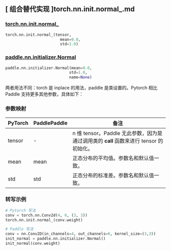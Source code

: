 ## [ 组合替代实现 ]torch.nn.init.normal_.md

### [torch.nn.init.normal_](https://pytorch.org/docs/stable/nn.init.html?highlight=normal_#torch.nn.init.normal_)

```python
torch.nn.init.normal_(tensor,
                        mean=0.0,
                        std=1.0)
```

### [paddle.nn.initializer.Normal](https://www.paddlepaddle.org.cn/documentation/docs/zh/develop/api/paddle/nn/initializer/Normal_cn.html)

```python
paddle.nn.initializer.Normal(mean=0.0,
                            std=1.0,
                            name=None)
```

两者用法不同：torch 是 inplace 的用法，paddle 是类设置的。Pytorch 相比 Paddle 支持更多其他参数，具体如下：

### 参数映射
| PyTorch       | PaddlePaddle | 备注                                                   |
| ------------- | ------------ | ------------------------------------------------------ |
| tensor        | -          | n 维 tensor。Paddle 无此参数，因为是通过调用类的 __call__ 函数来进行 tensor 的初始化。    |
| mean          |  mean          | 正态分布的平均值。参数名和默认值一致。               |
| std           |  std         | 正态分布的标准差。参数名和默认值一致。               |

### 转写示例
```python
# Pytorch 写法
conv = torch.nn.Conv2d(4, 6, (3, 3))
torch.nn.init.normal_(conv.weight)

# Paddle 写法
conv = nn.Conv2D(in_channels=4, out_channels=6, kernel_size=(3,3))
init_normal = paddle.nn.initializer.Normal()
init_normal(conv.weight)
```

